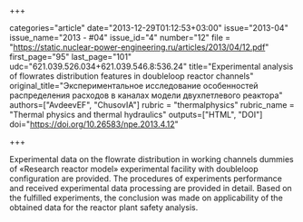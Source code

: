 +++

categories="article"
date="2013-12-29T01:12:53+03:00"
issue="2013-04"
issue_name="2013 - #04"
issue_id="4"
number="12"
file = "https://static.nuclear-power-engineering.ru/articles/2013/04/12.pdf"
first_page="95"
last_page="101"
udc="621.039.526.034+621.039.546.8:536.24"
title="Experimental analysis of flowrates distribution features in doubleloop reactor channels"
original_title="Экспериментальное исследование особенностей распределения расходов в каналах модели двухпетлевого реактора"
authors=["AvdeevEF", "ChusovIA"]
rubric = "thermalphysics"
rubric_name = "Thermal physics and thermal hydraulics"
outputs=["HTML", "DOI"]
doi="https://doi.org/10.26583/npe.2013.4.12"

+++

Experimental data on the flowrate distribution in working channels dummies of «Research reactor model» experimental facility with doubleloop configuration are provided. The procedures of experiments performance and received experimental data processing are provided in detail. Based on the fulfilled experiments, the conclusion was made on applicability of the obtained data for the reactor plant safety analysis.